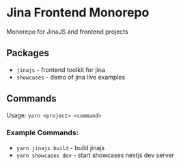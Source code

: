# Jina Frontend Monorepo
Monorepo for JinaJS and frontend projects

## Packages
- `jinajs` - frontend toolkit for jina
- `showcases` - demo of jina live examples

## Commands
Usage: `yarn <project> <command>`

### Example Commands: 
- `yarn jinajs build` - build jinajs
- `yarn showcases dev` - start showcases nextjs dev server
